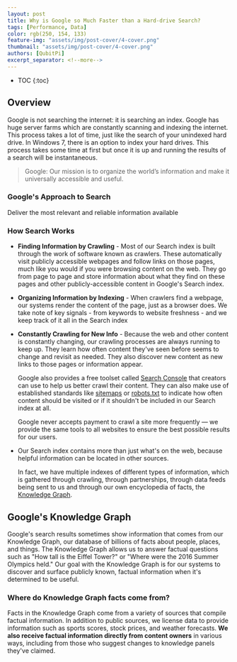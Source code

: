 ```yaml
---
layout: post
title: Why is Google so Much Faster than a Hard-drive Search?
tags: [Performance, Data]
color: rgb(250, 154, 133)
feature-img: "assets/img/post-cover/4-cover.png"
thumbnail: "assets/img/post-cover/4-cover.png"
authors: [QubitPi]
excerpt_separator: <!--more-->
---
```


<!--more-->

* TOC
{:toc}

## Overview 
  
Google is not searching the internet: it is searching an index. Google has huge server farms which are constantly
scanning and indexing the internet. This process takes a lot of time, just like the search of your unindexed hard drive.
In Windows 7, there is an option to index your hard drives. This process takes some time at first but once it is up and
running the results of a search will be instantaneous.

> Google: Our mission is to organize the world’s information and make it universally accessible and useful.

### Google's Approach to Search

Deliver the most relevant and reliable information available

### How Search Works

* **Finding Information by Crawling** - Most of our Search index is built through the work of software known as
  crawlers. These automatically visit publicly accessible webpages and follow links on those pages, much like you would
  if you were browsing content on the web. They go from page to page and store information about what they find on these
  pages and other publicly-accessible content in Google's Search index.
* **Organizing Information by Indexing** - When crawlers find a webpage, our systems render the content of the page,
  just as a browser does. We take note of key signals - from keywords to website freshness - and we keep track of it all 
  in the Search index
* **Constantly Crawling for New Info** - Because the web and other content is constantly changing, our crawling
  processes are always running to keep up. They learn how often content they've seen before seems to change and revisit
  as needed. They also discover new content as new links to those pages or information appear.
  
  Google also provides a free toolset called
  [Search Console](https://support.google.com/webmasters/answer/9128668?hl=en) that creators can use to help us better
  crawl their content. They can also make use of established standards like
  [sitemaps](https://developers.google.com/search/docs/advanced/sitemaps/overview?hl=en&visit_id=637533703645569991-3393536445&rd=1)
  or [robots.txt](https://developers.google.com/search/docs/advanced/robots/robots_meta_tag?hl=en) to indicate how often
  content should be visited or if it shouldn't be included in our Search index at all.

  Google never accepts payment to crawl a site more frequently — we provide the same tools to all websites to ensure the
  best possible results for our users.
  
* Our Search index contains more than just what's on the web, because helpful information can be located in other
  sources.

  In fact, we have multiple indexes of different types of information, which is gathered through crawling, through
  partnerships, through data feeds being sent to us and through our own encyclopedia of facts, the
  [Knowledge Graph](https://support.google.com/knowledgepanel/answer/9787176).
  
## Google's Knowledge Graph

Google's search results sometimes show information that comes from our Knowledge Graph, our database of billions of
facts about people, places, and things. The Knowledge Graph allows us to answer factual questions such as "How tall is
the Eiffel Tower?" or "Where were the 2016 Summer Olympics held." Our goal with the Knowledge Graph is for our systems
to discover and surface publicly known, factual information when it's determined to be useful.

### Where do Knowledge Graph facts come from?

Facts in the Knowledge Graph come from a variety of sources that compile factual information. In addition to public
sources, we license data to provide information such as sports scores, stock prices, and weather forecasts. **We also
receive factual information directly from content owners** in various ways, including from those who suggest changes to
knowledge panels they've claimed.

